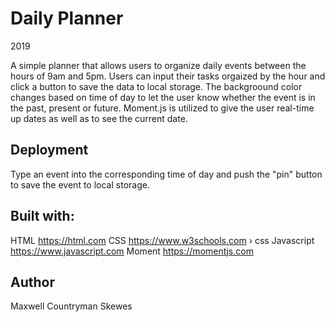 # Daily Planner
2019

A simple planner that allows users to organize daily events between the hours of 9am and 5pm. Users can input their tasks orgaized by the hour and click a button to save the data to local storage. The backgroound  color changes based on time of day to let the user know whether the event is in the past, present or future. Moment.js is utilized to give the user real-time up dates as well as to see the current date.

## Deployment
Type an event into the corresponding time of day and push the "pin" button to save the event to local storage.

## Built with:
HTML https://html.com
CSS https://www.w3schools.com › css
Javascript https://www.javascript.com
Moment https://momentjs.com

## Author
Maxwell Countryman Skewes



